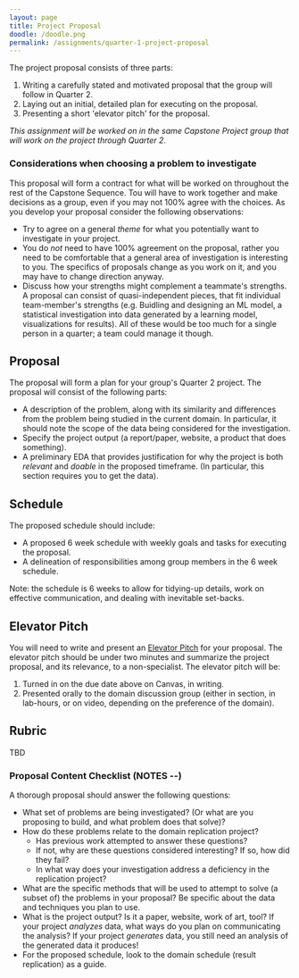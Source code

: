 ```yaml
---
layout: page
title: Project Proposal
doodle: /doodle.png
permalink: /assignments/quarter-1-project-proposal
---
```


The project proposal consists of three parts:

1. Writing a carefully stated and motivated proposal that the group
   will follow in Quarter 2.
1. Laying out an initial, detailed plan for executing on the proposal.
1. Presenting a short 'elevator pitch' for the proposal.

*This assignment will be worked on in the same Capstone Project group
that will work on the project through Quarter 2*.

### Considerations when choosing a problem to investigate

This proposal will form a contract for what will be worked on
throughout the rest of the Capstone Sequence. Tou will have
to work together and make decisions as a group, even if you may not
100% agree with the choices. As you develop your proposal consider
the following observations:
* Try to agree on a general *theme* for what you potentially want to
  investigate in your project.
* You do *not* need to have 100% agreement on the proposal, rather you
  need to be comfortable that a general area of investigation is
  interesting to you. The specifics of proposals change as you work on
  it, and you may have to change direction anyway.
* Discuss how your strengths might complement a teammate's
  strengths. A proposal can consist of quasi-independent pieces, that
  fit individual team-member's strengths (e.g. Buidling and designing
  an ML model, a statistical investigation into data generated by a
  learning model, visualizations for results). All of these would be
  too much for a single person in a quarter; a team could manage it
  though.

## Proposal

The proposal will form a plan for your group's Quarter 2
project. The proposal will consist of the following parts:
* A description of the problem, along with its similarity and
  differences from the problem being studied in the current domain. In
  particular, it should note the scope of the data being considered
  for the investigation. 
* Specify the project output (a report/paper, website, a product that
  does something).
* A preliminary EDA that provides justification for why the project is
  both *relevant* and *doable* in the proposed timeframe. (In
  particular, this section requires you to get the data).

## Schedule

The proposed schedule should include:
* A proposed 6 week schedule with weekly goals and tasks for executing
  the proposal. 
* A delineation of responsibilities among group members in the 6 week schedule.

Note: the schedule is 6 weeks to allow for tidying-up details, work on
effective communication, and dealing with inevitable set-backs.

## Elevator Pitch

You will need to write and present an [Elevator
Pitch](https://en.wikipedia.org/wiki/Elevator_pitch) for your
proposal. The elevator pitch should be under two minutes and summarize
the project proposal, and its relevance, to a non-specialist. The
elevator pitch will be:

1. Turned in on the due date above on Canvas, in writing.
2. Presented orally to the domain discussion group (either in section,
   in lab-hours, or on video, depending on the preference of the
   domain).

## Rubric

TBD

### Proposal Content Checklist (NOTES --)

A thorough proposal should answer the following questions:
* What set of problems are being investigated? (Or what are you
  proposing to build, and what problem does that solve)?
* How do these problems relate to the domain replication project?
  - Has previous work attempted to answer these questions?
  - If not, why are these questions considered interesting? If so,
    how did they fail?
  - In what way does your investigation address a deficiency in the
    replication project?
* What are the specific methods that will be used to attempt to solve
  (a subset of) the problems in your proposal? Be specific about the
  data and techniques you plan to use.
* What is the project output? Is it a paper, website, work of art,
  tool? If your project *analyzes* data, what ways do you plan on
  communicating the analysis? If your project *generates* data, you
  still need an analysis of the generated data it produces!
* For the proposed schedule, look to the domain schedule (result
  replication) as a guide.
